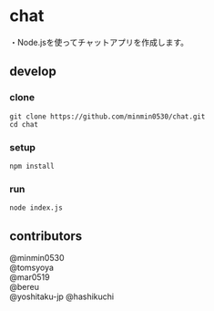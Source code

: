 # chat
・Node.jsを使ってチャットアプリを作成します。  

## develop
### clone
```
git clone https://github.com/minmin0530/chat.git
cd chat
```

### setup
```
npm install
```

### run
```
node index.js
```

## contributors
@minmin0530  
@tomsyoya  
@mar0519  
@bereu  
@yoshitaku-jp
@hashikuchi
